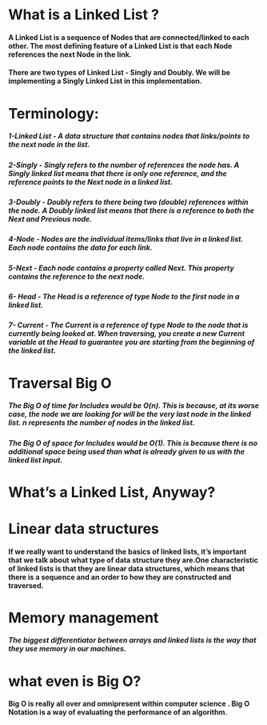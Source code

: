 # What is a Linked List ?
#### A Linked List is a sequence of Nodes that are connected/linked to each other. The most defining feature of a Linked List is that each Node references the next Node in the link.
#### There are two types of Linked List - Singly and Doubly. We will be implementing a Singly Linked List in this implementation.

# Terminology: 
##### 1-Linked List - A data structure that contains nodes that links/points to the next node in the list.
##### 2-Singly - Singly refers to the number of references the node has. A Singly linked list means that there is only one reference, and the reference points to the Next node in a linked list.
##### 3-Doubly - Doubly refers to there being two (double) references within the node. A Doubly linked list means that there is a reference to both the Next and Previous node.
##### 4-Node - Nodes are the individual items/links that live in a linked list. Each node contains the data for each link.
##### 5-Next - Each node contains a property called Next. This property contains the reference to the next node.
##### 6- Head - The Head is a reference of type Node to the first node in a linked list.
##### 7- Current - The Current is a reference of type Node to the node that is currently being looked at. When traversing, you create a new Current variable at the Head to guarantee you are starting from the beginning of the linked list.


# Traversal Big O
##### The Big O of time for Includes would be O(n). This is because, at its worse case, the node we are looking for will be the very last node in the linked list. n represents the number of nodes in the linked list.

##### The Big O of space for Includes would be O(1). This is because there is no additional space being used than what is already given to us with the linked list input.


# What’s a Linked List, Anyway? 
# Linear data structures
#### If we really want to understand the basics of linked lists, it’s important that we talk about what type of data structure they are.One characteristic of linked lists is that they are linear data structures, which means that there is a sequence and an order to how they are constructed and traversed.


# Memory management
##### The biggest differentiator between arrays and linked lists is the way that they use memory in our machines.



# what even is Big O?

#### Big O is really all over and omnipresent within computer science . Big O Notation is a way of evaluating the performance of an algorithm.